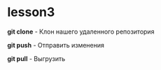# lesson3

**git clone** - Клон нашего удаленного репозитория

**git push** - Отправить изменения

**git pull** - Выгрузить 

